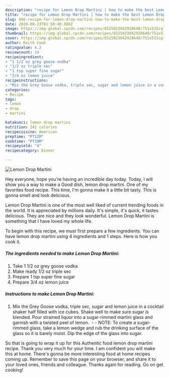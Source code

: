 ```yaml
---
description: "recipe for Lemon Drop Martini | how to make the best Lemon Drop Martini"
title: "recipe for Lemon Drop Martini | how to make the best Lemon Drop Martini"
slug: 666-recipe-for-lemon-drop-martini-how-to-make-the-best-lemon-drop-martini
date: 2020-08-23T01:50:40.880Z
image: https://img-global.cpcdn.com/recipes/6525023042928640/751x532cq70/lemon-drop-martini-recipe-main-photo.jpg
thumbnail: https://img-global.cpcdn.com/recipes/6525023042928640/751x532cq70/lemon-drop-martini-recipe-main-photo.jpg
cover: https://img-global.cpcdn.com/recipes/6525023042928640/751x532cq70/lemon-drop-martini-recipe-main-photo.jpg
author: Keith Cook
ratingvalue: 4.2
reviewcount: 14
recipeingredient:
- "1 1/2 oz grey goose vodka"
- "1/2 oz triple sec"
- "1 tsp super fine sugar"
- "3/4 oz lemon juice"
recipeinstructions:
- "Mix the Grey Goose vodka, triple sec, sugar and lemon juice in a cocktail shaker half filled with ice cubes. Shake well to make sure sugar is blended. Pour strained liquor into a sugar-rimmed martini glass and garnish with a twisted peel of lemon.   NOTE: To create a sugar-rimmed glass, take a lemon wedge and rub the drinking surface of the glass so it is barely moist. Dip the edge of the glass into sugar."
categories:
- Recipe
tags:
- lemon
- drop
- martini

katakunci: lemon drop martini 
nutrition: 241 calories
recipecuisine: American
preptime: "PT12M"
cooktime: "PT39M"
recipeyield: "4"
recipecategory: Dinner

---
```



![Lemon Drop Martini](https://img-global.cpcdn.com/recipes/6525023042928640/751x532cq70/lemon-drop-martini-recipe-main-photo.jpg)

Hey everyone, hope you're having an incredible day today. Today, I will show you a way to make a Good dish, lemon drop martini. One of my favorites food recipe. This time, I'm gonna make it a little bit tasty. This is gonna smell and look delicious.



Lemon Drop Martini is one of the most well liked of current trending foods in the world. It is appreciated by millions daily. It's simple, it's quick, it tastes delicious. They are nice and they look wonderful. Lemon Drop Martini is something that I have loved my whole life.


To begin with this recipe, we must first prepare a few ingredients. You can have lemon drop martini using 4 ingredients and 1 steps. Here is how you cook it.

<!--inarticleads1-->

##### The ingredients needed to make Lemon Drop Martini:

1. Take 1 1/2 oz grey goose vodka
1. Make ready 1/2 oz triple sec
1. Prepare 1 tsp super fine sugar
1. Prepare 3/4 oz lemon juice




<!--inarticleads2-->

##### Instructions to make Lemon Drop Martini:

1. Mix the Grey Goose vodka, triple sec, sugar and lemon juice in a cocktail shaker half filled with ice cubes. Shake well to make sure sugar is blended. Pour strained liquor into a sugar-rimmed martini glass and garnish with a twisted peel of lemon.  -  - NOTE: To create a sugar-rimmed glass, take a lemon wedge and rub the drinking surface of the glass so it is barely moist. Dip the edge of the glass into sugar.




So that is going to wrap it up for this Authentic food lemon drop martini recipe. Thank you very much for your time. I am confident you will make this at home. There's gonna be more interesting food at home recipes coming up. Remember to save this page on your browser, and share it to your loved ones, friends and colleague. Thanks again for reading. Go on get cooking!
